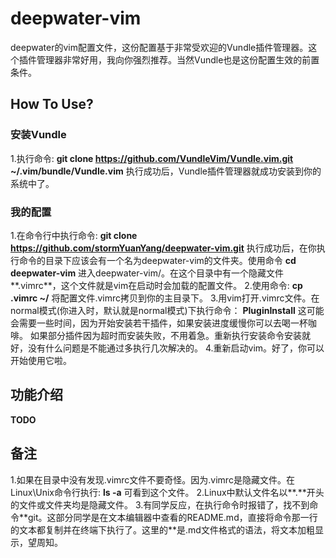 # deepwater-vim
deepwater的vim配置文件，这份配置基于非常受欢迎的Vundle插件管理器。这个插件管理器非常好用，我向你强烈推荐。当然Vundle也是这份配置生效的前置条件。

## How To Use?
### 安装Vundle
1.执行命令:
**git clone https://github.com/VundleVim/Vundle.vim.git ~/.vim/bundle/Vundle.vim**
执行成功后，Vundle插件管理器就成功安装到你的系统中了。

### 我的配置
1.在命令行中执行命令:
**git clone https://github.com/stormYuanYang/deepwater-vim.git**
执行成功后，在你执行命令的目录下应该会有一个名为deepwater-vim的文件夹。使用命令
**cd deepwater-vim**
进入deepwater-vim/。在这个目录中有一个隐藏文件**.vimrc**，这个文件就是vim在启动时会加载的配置文件。
2.使用命令:
**cp .vimrc ~/**
将配置文件.vimrc拷贝到你的主目录下。
3.用vim打开.vimrc文件。在normal模式(你进入时，默认就是normal模式)下执行命令：
**PluginInstall**
这可能会需要一些时间，因为开始安装若干插件，如果安装进度缓慢你可以去喝一杯咖啡。
如果部分插件因为超时而安装失败，不用着急。重新执行安装命令安装就好，没有什么问题是不能通过多执行几次解决的。
4.重新启动vim。好了，你可以开始使用它啦。

## 功能介绍
**TODO**

## 备注
1.如果在目录中没有发现.vimrc文件不要奇怪。因为.vimrc是隐藏文件。在Linux\Unix命令行执行:
**ls -a**
可看到这个文件。
2.Linux中默认文件名以**\.**开头的文件或文件夹均是隐藏文件。
3.有同学反应，在执行命令时报错了，找不到命令\*\*git。这部分同学是在文本编辑器中查看的README.md，直接将命令那一行的文本都复制并在终端下执行了。这里的\*\*是.md文件格式的语法，将文本加粗显示，望周知。
